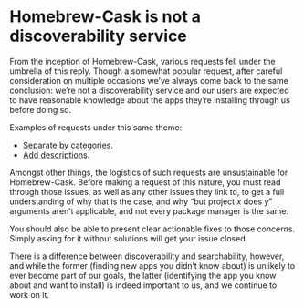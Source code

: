 # Homebrew-Cask is not a discoverability service

From the inception of Homebrew-Cask, various requests fell under the umbrella of this reply. Though a somewhat popular request, after careful consideration on multiple occasions we’ve always come back to the same conclusion: we’re not a discoverability service and our users are expected to have reasonable knowledge about the apps they’re installing through us before doing so.

Examples of requests under this same theme:

+ [Separate by categories](https://github.com/Homebrew/homebrew-cask/issues/5425).
+ [Add descriptions](https://github.com/Homebrew/homebrew-cask/issues/16089).

Amongst other things, the logistics of such requests are unsustainable for Homebrew-Cask. Before making a request of this nature, you must read through those issues, as well as any other issues they link to, to get a full understanding of why that is the case, and why “but project *x* does *y*” arguments aren’t applicable, and not every package manager is the same.

You should also be able to present clear actionable fixes to those concerns. Simply asking for it without solutions will get your issue closed.

There is a difference between discoverability and searchability, however, and while the former (finding new apps you didn’t know about) is unlikely to ever become part of our goals, the latter (identifying the app you know about and want to install) is indeed important to us, and we continue to work on it.
